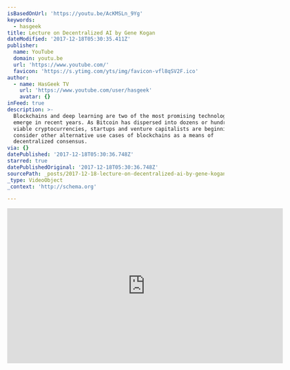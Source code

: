 ```yaml
---
isBasedOnUrl: 'https://youtu.be/AcKMSLn_9Yg'
keywords:
  - hasgeek
title: Lecture on Decentralized AI by Gene Kogan
dateModified: '2017-12-18T05:30:35.411Z'
publisher:
  name: YouTube
  domain: youtu.be
  url: 'https://www.youtube.com/'
  favicon: 'https://s.ytimg.com/yts/img/favicon-vfl8qSV2F.ico'
author:
  - name: HasGeek TV
    url: 'https://www.youtube.com/user/hasgeek'
    avatar: {}
inFeed: true
description: >-
  Blockchains and deep learning are two of the most promising technologies to
  emerge in recent years. As Bitcoin has dispersed into dozens or hundreds of
  viable cryptocurrencies, startups and venture capitalists are beginning to
  consider other alternative use cases of blockchains as a means of
  decentralized consensus.
via: {}
datePublished: '2017-12-18T05:30:36.748Z'
starred: true
datePublishedOriginal: '2017-12-18T05:30:36.748Z'
sourcePath: _posts/2017-12-18-lecture-on-decentralized-ai-by-gene-kogan.md
_type: VideoObject
_context: 'http://schema.org'

---
```

<iframe src="https://cdn.embedly.com/widgets/media.html?src=https%3A%2F%2Fwww.youtube.com%2Fembed%2FAcKMSLn_9Yg%3Ffeature%3Doembed&amp;url=http%3A%2F%2Fwww.youtube.com%2Fwatch%3Fv%3DAcKMSLn_9Yg&amp;image=https%3A%2F%2Fi.ytimg.com%2Fvi%2FAcKMSLn_9Yg%2Fhqdefault.jpg&amp;key=a715cf41cc93453ca338d350cd26f87b&amp;type=text%2Fhtml&amp;schema=youtube" width="640" height="360" scrolling="no" frameborder="0" allowfullscreen="" style=""></iframe>